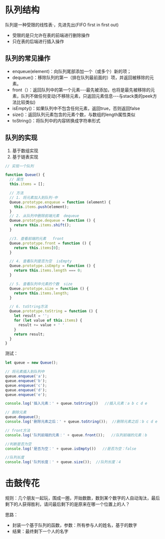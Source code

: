 <!--
 * @Author: angula
 * @Date: 2020-09-16 16:33:24
 * @LastEditTime: 2020-09-16 18:21:37
 * @FilePath: \JS\Github-前端知识总结仓库\studySummary\js的数据结构笔记\队列\队列.md
-->
# 队列结构
 队列是一种受限的线性表·，先进先出(FIFO first in first out)
 - 受限的是只允许在表的前端进行删除操作
 - 只在表的后端进行插入操作

## 队列的常见操作
- enqueue(element)：向队列尾部添加一个（或多个）新的项；
- dequeue()：移除队列的第一（排在队列最前面的）项，并返回被移除的元素。
- front（）：返回队列中的第一个元素---最先被添加，也将是最先被移除的元素，队列不做任何变动(不移除元素，只返回元素信息---与stack类的peek方法比较类似)
- isEmpty()：如果队列中不包含任何元素，返回true，否则返回false
- size()：返回队列元素包含的元素个数，与数组的length属性类似
- toString()：将队列中的内容转换成字符串形式

## 队列的实现
1. 基于数组实现
2. 基于链表实现


```js
// 实现一个队列

function Queue() {
  // 属性
  this.items = [];

  // 方法
  // 1. 将元素加入到队列·中
  Queue.prototype.enqueue = function (element) {
    this.items.push(element);
  }
  // 2. 从队列中删除前端元素  dequeue
  Queue.prototype.dequeue = function () {
    return this.items.shift();
  }

  //3. 查看前端的元素   front
  Queue.prototype.front = function () {
    return this.items[0];
  }

  // 4. 查看队列是否为空  isEmpty
  Queue.prototype.isEmpty = function () {
    return this.items.length === 0;
  }

  // 5. 查看队列中元素的个数  size
  Queue.prototype.size = function () {
    return this.items.length;
  }

  // 6. toString方法
  Queue.prototype.toString = function () {
    let result = '';
    for (let value of this.items) {
      result += value + ' '
    }
    return result;
  }
}

```

测试：
```js
let queue = new Queue();

// 将元素插入到队列中
queue.enqueue('a');
queue.enqueue('b');
queue.enqueue('c');
queue.enqueue('d');
queue.enqueue('e');

console.log('插入元素：' + queue.toString())   //插入元素：a b c d e 

// 删除元素
queue.dequeue();
console.log('删除元素之后：' + queue.toString());  //删除元素之后：b c d e 

// front方法
console.log('队列前端的元素：' + queue.front());   //队列前端的元素：b

//判断是否为空
console.log('是否为空：' + queue.isEmpty())   //是否为空：false

//队列长度
console.log('队列长度：' + queue.size());  //队列长度：4
``` 


# 击鼓传花
规则：几个朋友一起玩，围成一圈，开始数数，数到某个数字的人自动淘汰，最后剩下的人获得胜利，请问最后剩下的是原来在哪一个位置上的人？

思路：

- 封装一个基于队列的函数，参数：所有参与人的姓名，基于的数字
- 结果：最终剩下一个人的名字
